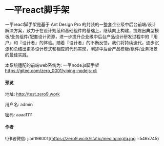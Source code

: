 # 一平react脚手架

 一平react脚手架是基于 Ant Design Pro 的封装的一整套企业级中后台前端/设计解决方案，致力于在设计规范和基础组件的基础上，继续向上构建，提炼出典型模板/业务组件/配套设计资源，进一步提升企业级中后台产品设计研发过程中的『用户』和『设计者』的体验。随着『设计者』的不断反馈，我们将持续迭代，逐步沉淀和总结出更多设计模式和相应的代码实现，阐述中后台产品模板/组件/业务场景的最佳实践。


本系统适配的前端web系统为: 一平node.js脚手架 https://gitee.com/zero_0001/yiping-nodejs-cli

#### 预览

地址: http://test.zero9.work

用户名: admin

密码: aaaa1111

#### 作者

![作者微信: jian198001](https://zero9.work/static/media/img/q.jpg =546x745)
